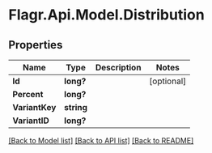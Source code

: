 # Flagr.Api.Model.Distribution
## Properties

Name | Type | Description | Notes
------------ | ------------- | ------------- | -------------
**Id** | **long?** |  | [optional] 
**Percent** | **long?** |  | 
**VariantKey** | **string** |  | 
**VariantID** | **long?** |  | 

[[Back to Model list]](../README.md#documentation-for-models) [[Back to API list]](../README.md#documentation-for-api-endpoints) [[Back to README]](../README.md)

